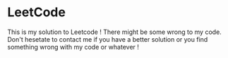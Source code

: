 # LeetCode
This is my solution to Leetcode !
There might be some wrong to my code. Don't hesetate to contact me if you have a better solution or you find something wrong with my code or whatever !
